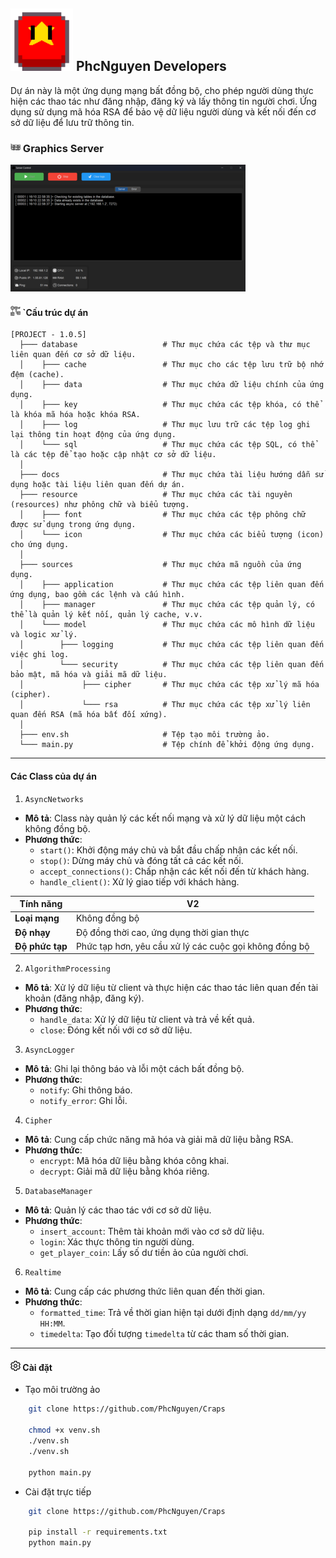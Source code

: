 ## <img alt="ICON"  src="https://github.com/PhcNguyen/AsyncServer/blob/main/docs/images/vi.png" height="100px" width="auto"> PhcNguyen Developers 

Dự án này là một ứng dụng mạng bất đồng bộ, cho phép người dùng thực hiện các thao tác như đăng nhập, đăng ký và lấy thông tin người chơi. Ứng dụng sử dụng mã hóa RSA để bảo vệ dữ liệu người dùng và kết nối đến cơ sở dữ liệu để lưu trữ thông tin.

### <img alt="ICON"  src="https://github.com/PhcNguyen/AsyncServer/blob/main/docs/images/graphic-card.png" height="16px" width="16px"> Graphics Server

![Graphics Preview](https://github.com/PhcNguyen/AsyncServer/blob/main/docs/images/graphics.png)

#### <img alt="ICON"  src="https://github.com/PhcNguyen/AsyncServer/blob/main/docs/images/hierarchy-structure.png" height="16px" width="16px"> `Cấu trúc dự án

```structure
[PROJECT - 1.0.5]
  ├─── database                   # Thư mục chứa các tệp và thư mục liên quan đến cơ sở dữ liệu.
  │    ├─── cache                 # Thư mục cho các tệp lưu trữ bộ nhớ đệm (cache).
  │    ├─── data                  # Thư mục chứa dữ liệu chính của ứng dụng.
  │    ├─── key                   # Thư mục chứa các tệp khóa, có thể là khóa mã hóa hoặc khóa RSA.
  │    ├─── log                   # Thư mục lưu trữ các tệp log ghi lại thông tin hoạt động của ứng dụng.
  │    └─── sql                   # Thư mục chứa các tệp SQL, có thể là các tệp để tạo hoặc cập nhật cơ sở dữ liệu.
  │
  ├─── docs                       # Thư mục chứa tài liệu hướng dẫn sử dụng hoặc tài liệu liên quan đến dự án.
  ├─── resource                   # Thư mục chứa các tài nguyên (resources) như phông chữ và biểu tượng.
  │    ├─── font                  # Thư mục chứa các tệp phông chữ được sử dụng trong ứng dụng.
  │    └─── icon                  # Thư mục chứa các biểu tượng (icon) cho ứng dụng.
  │
  ├─── sources                    # Thư mục chứa mã nguồn của ứng dụng.
  │    ├─── application           # Thư mục chứa các tệp liên quan đến ứng dụng, bao gồm các lệnh và cấu hình.
  │    ├─── manager               # Thư mục chứa các tệp quản lý, có thể là quản lý kết nối, quản lý cache, v.v.
  │    └─── model                 # Thư mục chứa các mô hình dữ liệu và logic xử lý.
  │        ├─── logging           # Thư mục chứa các tệp liên quan đến việc ghi log.
  │        └─── security          # Thư mục chứa các tệp liên quan đến bảo mật, mã hóa và giải mã dữ liệu.
  │             ├─── cipher       # Thư mục chứa các tệp xử lý mã hóa (cipher).
  │             └─── rsa          # Thư mục chứa các tệp xử lý liên quan đến RSA (mã hóa bất đối xứng).
  │
  ├─── env.sh                     # Tệp tạo môi trường ảo.
  └─── main.py                    # Tệp chính để khởi động ứng dụng.
```

---

#### Các Class của dự án

1. `AsyncNetworks`

- **Mô tả**: Class này quản lý các kết nối mạng và xử lý dữ liệu một cách không đồng bộ.
- **Phương thức**:
  - `start()`: Khởi động máy chủ và bắt đầu chấp nhận các kết nối.
  - `stop()`: Dừng máy chủ và đóng tất cả các kết nối.
  - `accept_connections()`: Chấp nhận các kết nối đến từ khách hàng.
  - `handle_client()`: Xử lý giao tiếp với khách hàng.

| Tính năng                             | V2                                                     |
|---------------------------------------|--------------------------------------------------------|
| **Loại mạng**                         | Không đồng bộ                                          |
| **Độ nhạy**                           | Độ đồng thời cao, ứng dụng thời gian thực              |
| **Độ phức tạp**                       | Phức tạp hơn, yêu cầu xử lý các cuộc gọi không đồng bộ |

2. `AlgorithmProcessing`

- **Mô tả**: Xử lý dữ liệu từ client và thực hiện các thao tác liên quan đến tài khoản (đăng nhập, đăng ký).
- **Phương thức**:
  - `handle_data`: Xử lý dữ liệu từ client và trả về kết quả.
  - `close`: Đóng kết nối với cơ sở dữ liệu.

3. `AsyncLogger`

- **Mô tả**: Ghi lại thông báo và lỗi một cách bất đồng bộ.
- **Phương thức**:
  - `notify`: Ghi thông báo.
  - `notify_error`: Ghi lỗi.

4. `Cipher`

- **Mô tả**: Cung cấp chức năng mã hóa và giải mã dữ liệu bằng RSA.
- **Phương thức**:
  - `encrypt`: Mã hóa dữ liệu bằng khóa công khai.
  - `decrypt`: Giải mã dữ liệu bằng khóa riêng.

5. `DatabaseManager`

- **Mô tả**: Quản lý các thao tác với cơ sở dữ liệu.
- **Phương thức**:
  - `insert_account`: Thêm tài khoản mới vào cơ sở dữ liệu.
  - `login`: Xác thực thông tin người dùng.
  - `get_player_coin`: Lấy số dư tiền ảo của người chơi.

6. `Realtime`

- **Mô tả**: Cung cấp các phương thức liên quan đến thời gian.
- **Phương thức**:
  - `formatted_time`: Trả về thời gian hiện tại dưới định dạng `dd/mm/yy HH:MM`.
  - `timedelta`: Tạo đối tượng `timedelta` từ các tham số thời gian.

--- 

#### <img alt="ICON"  src="https://github.com/PhcNguyen/AsyncServer/blob/main/docs/images/setting.png" height="16px" width="16px"> Cài đặt

- Tạo môi trường ảo

```bash
    git clone https://github.com/PhcNguyen/Craps
    
    chmod +x venv.sh
    ./venv.sh
    ./venv.sh
    
    python main.py
```

- Cài đặt trực tiếp

```bash
    git clone https://github.com/PhcNguyen/Craps
    
    pip install -r requirements.txt
    python main.py
```